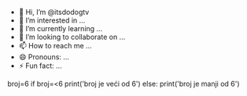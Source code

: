 - 👋 Hi, I’m @itsdodogtv
- 👀 I’m interested in ...
- 🌱 I’m currently learning ...
- 💞️ I’m looking to collaborate on ...
- 📫 How to reach me ...
- 😄 Pronouns: ...
- ⚡ Fun fact: ...

<!---
itsdodogtv/itsdodogtv is a ✨ special ✨ repository because its `README.md` (this file) appears on your GitHub profile.
You can click the Preview link to take a look at your changes.
--->
broj=6
if broj=<6
print('broj je veći od 6')
else:
print('broj je manji od 6')
